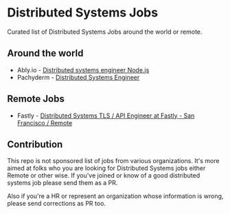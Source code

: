 # Distributed Systems Jobs
Curated list of Distributed Systems Jobs around the world or remote.

## Around the world
- Ably.io - [Distributed systems engineer Node.js](https://jobs.ably.io/o/distributed-systems-engineer-nodejs)
- Pachyderm - [Distributed Systems Engineer](https://jobs.lever.co/pachyderm/48306d36-8c2e-44e7-89a7-557495a18b00)

## Remote Jobs
- Fastly - [Distributed Systems TLS / API Engineer at Fastly - San Francisco / Remote](https://golang.cafe/job/distributed-systems-tls-api-engineer-with-fastly-san-francisco-remote)

## Contribution
This repo is not sponsored list of jobs from various organizations. It's more aimed at folks who you are looking for Distributed Systems jobs either Remote or other wise. If you've joined or know of a good distributed systems job please send them as a PR. 

Also if you're a HR or represent an organization whose information is wrong, please send corrections as PR too.
